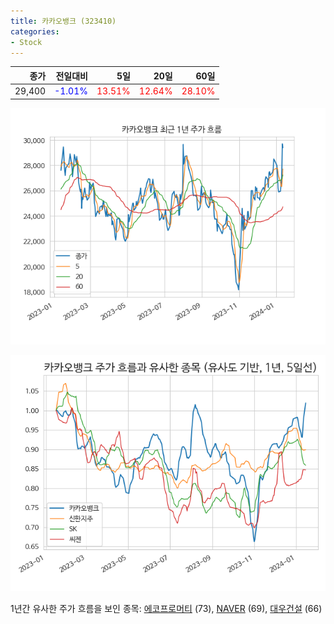 ```yaml
---
title: 카카오뱅크 (323410)
categories:
- Stock
---
```


|종가|전일대비|5일|20일|60일|
|---:|-------:|--:|---:|---:|
|29,400|<span style="color: blue">-1.01%</span>|<span style="color: red">13.51%</span>|<span style="color: red">12.64%</span>|<span style="color: red">28.10%</span>|


<!-- more -->

![323410](/assets/images/stock/323410.png)

![323410](/assets/images/stock/323410_sim.png)

1년간 유사한 주가 흐름을 보인 종목:
[에코프로머티](/stock/450080/) (73),
[NAVER](/stock/035420/) (69),
[대우건설](/stock/047040/) (66)